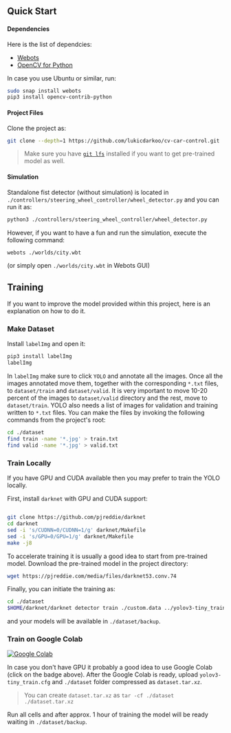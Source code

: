 
## Quick Start

#### Dependencies
Here is the list of dependcies:
- [Webots](https://www.cyberbotics.com/)
- [OpenCV for Python](https://pypi.org/project/opencv-python/)

In case you use Ubuntu or similar, run:
```bash
sudo snap install webots
pip3 install opencv-contrib-python
```

#### Project Files
Clone the project as:
```bash
git clone --depth=1 https://github.com/lukicdarkoo/cv-car-control.git
```
> Make sure you have [`git lfs`](https://git-lfs.github.com/) installed if you want to get pre-trained model as well.

#### Simulation
Standalone fist detector (without simulation) is located in `./controllers/steering_wheel_controller/wheel_detector.py` and you can run it as:
```bash
python3 ./controllers/steering_wheel_controller/wheel_detector.py
```

However, if you want to have a fun and run the simulation, execute the following command:
```bash
webots ./worlds/city.wbt
```
(or simply open `./worlds/city.wbt` in Webots GUI)

## Training

If you want to improve the model provided within this project, here is an explanation on how to do it.

### Make Dataset
Install `labelImg` and open it:
```bash
pip3 install labelImg
labelImg
```

In `labelImg` make sure to click `YOLO` and annotate all the images.
Once all the images annotated move them, together with the corresponding `*.txt` files, to `dataset/train` and `dataset/valid`.
It is very important to move 10-20 percent of the images to `dataset/valid` directory and the rest, move to `dataset/train`.
YOLO also needs a list of images for validation and training written to `*.txt` files.
You can make the files by invoking the following commands from the project's root:
```bash
cd ./dataset
find train -name '*.jpg' > train.txt
find valid -name '*.jpg' > valid.txt
```

### Train Locally

If you have GPU and CUDA available then you may prefer to train the YOLO locally.

First, install `darknet` with GPU and CUDA support:
```bash

git clone https://github.com/pjreddie/darknet
cd darknet
sed -i 's/CUDNN=0/CUDNN=1/g' darknet/Makefile
sed -i 's/GPU=0/GPU=1/g' darknet/Makefile
make -j8
```

To accelerate training it is usually a good idea to start from pre-trained model.
Download the pre-trained model in the project directory:
```bash
wget https://pjreddie.com/media/files/darknet53.conv.74
```

Finally, you can initiate the training as:
```bash
cd ./dataset
$HOME/darknet/darknet detector train ./custom.data ../yolov3-tiny_train.cfg ../darknet53.conv.74 
```
and your models will be available in `./dataset/backup`.

### Train on Google Colab

[![Google Colab](https://colab.research.google.com/assets/colab-badge.svg)](https://colab.research.google.com/github/lukicdarkoo/cv-car-control/blob/master/TrainYOLOFistDetector.ipynb)  

In case you don't have GPU it probably a good idea to use Google Colab (click on the badge above).
After the Google Colab is ready, upload `yolov3-tiny_train.cfg` and `./dataset` folder compressed as `dataset.tar.xz`.

> You can create `dataset.tar.xz` as `tar -cf ./dataset ./dataset.tar.xz`

Run all cells and after approx. 1 hour of training the model will be ready waiting in `./dataset/backup`.
